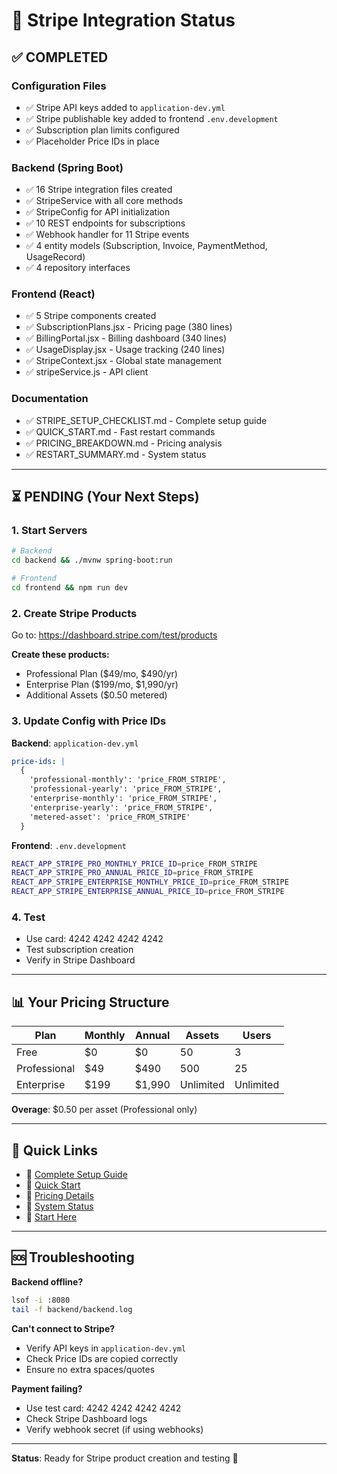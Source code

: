 # 🎯 Stripe Integration Status

## ✅ COMPLETED

### Configuration Files
- ✅ Stripe API keys added to `application-dev.yml`
- ✅ Stripe publishable key added to frontend `.env.development`
- ✅ Subscription plan limits configured
- ✅ Placeholder Price IDs in place

### Backend (Spring Boot)
- ✅ 16 Stripe integration files created
- ✅ StripeService with all core methods
- ✅ StripeConfig for API initialization
- ✅ 10 REST endpoints for subscriptions
- ✅ Webhook handler for 11 Stripe events
- ✅ 4 entity models (Subscription, Invoice, PaymentMethod, UsageRecord)
- ✅ 4 repository interfaces

### Frontend (React)
- ✅ 5 Stripe components created
- ✅ SubscriptionPlans.jsx - Pricing page (380 lines)
- ✅ BillingPortal.jsx - Billing dashboard (340 lines)
- ✅ UsageDisplay.jsx - Usage tracking (240 lines)
- ✅ StripeContext.jsx - Global state management
- ✅ stripeService.js - API client

### Documentation
- ✅ STRIPE_SETUP_CHECKLIST.md - Complete setup guide
- ✅ QUICK_START.md - Fast restart commands
- ✅ PRICING_BREAKDOWN.md - Pricing analysis
- ✅ RESTART_SUMMARY.md - System status

---

## ⏳ PENDING (Your Next Steps)

### 1. Start Servers
```bash
# Backend
cd backend && ./mvnw spring-boot:run

# Frontend  
cd frontend && npm run dev
```

### 2. Create Stripe Products
Go to: https://dashboard.stripe.com/test/products

**Create these products:**
- Professional Plan ($49/mo, $490/yr)
- Enterprise Plan ($199/mo, $1,990/yr)
- Additional Assets ($0.50 metered)

### 3. Update Config with Price IDs

**Backend**: `application-dev.yml`
```yaml
price-ids: |
  {
    'professional-monthly': 'price_FROM_STRIPE',
    'professional-yearly': 'price_FROM_STRIPE',
    'enterprise-monthly': 'price_FROM_STRIPE',
    'enterprise-yearly': 'price_FROM_STRIPE',
    'metered-asset': 'price_FROM_STRIPE'
  }
```

**Frontend**: `.env.development`
```bash
REACT_APP_STRIPE_PRO_MONTHLY_PRICE_ID=price_FROM_STRIPE
REACT_APP_STRIPE_PRO_ANNUAL_PRICE_ID=price_FROM_STRIPE
REACT_APP_STRIPE_ENTERPRISE_MONTHLY_PRICE_ID=price_FROM_STRIPE
REACT_APP_STRIPE_ENTERPRISE_ANNUAL_PRICE_ID=price_FROM_STRIPE
```

### 4. Test
- Use card: 4242 4242 4242 4242
- Test subscription creation
- Verify in Stripe Dashboard

---

## 📊 Your Pricing Structure

| Plan         | Monthly | Annual  | Assets    | Users     |
|-------------|---------|---------|-----------|-----------|
| Free        | $0      | $0      | 50        | 3         |
| Professional| $49     | $490    | 500       | 25        |
| Enterprise  | $199    | $1,990  | Unlimited | Unlimited |

**Overage**: $0.50 per asset (Professional only)

---

## 🔗 Quick Links

- 📘 [Complete Setup Guide](STRIPE_SETUP_CHECKLIST.md)
- 📗 [Quick Start](QUICK_START.md)
- 📕 [Pricing Details](PRICING_BREAKDOWN.md)
- 📙 [System Status](RESTART_SUMMARY.md)
- 🎯 [Start Here](START_HERE.md)

---

## 🆘 Troubleshooting

**Backend offline?**
```bash
lsof -i :8080
tail -f backend/backend.log
```

**Can't connect to Stripe?**
- Verify API keys in `application-dev.yml`
- Check Price IDs are copied correctly
- Ensure no extra spaces/quotes

**Payment failing?**
- Use test card: 4242 4242 4242 4242
- Check Stripe Dashboard logs
- Verify webhook secret (if using webhooks)

---

**Status**: Ready for Stripe product creation and testing 🚀
